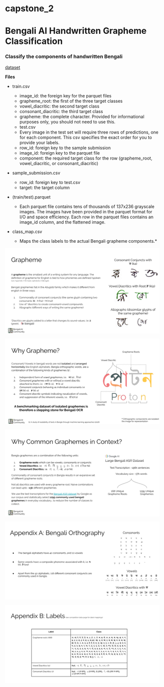 # capstone_2

# Bengali AI Handwritten Grapheme Classification

### Classify the components of handwritten Bengali

[dataset](https://www.kaggle.com/c/bengaliai-cv19)


**Files**

* train.csv

    - image_id: the foreign key for the parquet files
    - grapheme_root: the first of the three target classes
    - vowel_diacritic: the second target class
    - consonant_diacritic: the third target class
    - grapheme: the complete character. Provided for informational purposes only, you should not need to use this.

    * test.csv

    - Every image in the test set will require three rows of predictions, one for each component. 
    This csv specifies the exact order for you to provide your labels. 
    - row_id: foreign key to the sample submission 
    - image_id: foreign key to the parquet file 
    - component: the required target class for the row (grapheme_root, vowel_diacritic, or consonant_diacritic)

* sample_submission.csv

    - row_id: foreign key to test.csv
    - target: the target column

* (train/test).parquet

    - Each parquet file contains tens of thousands of 137x236 grayscale images. The images have been provided in the parquet format for I/O and space efficiency. Each row in the parquet files contains an image_id column, and the flattened image.

* class_map.csv

    - Maps the class labels to the actual Bengali grapheme components.*


<!-- ![Grapheme](img/2.png)
![Why Grapheme?](img/3.png)
![Why Common Graphemes in Contest?](img/4.png)
![Bengali Orthography](img/5.png)
![Labels example](img/6.png) -->

![](https://github.com/bethsung1011/capstone_2/blob/main/img/2%20_.gif)

![](https://github.com/bethsung1011/capstone_2/blob/main/img/3%20_.gif)

![](https://github.com/bethsung1011/capstone_2/blob/main/img/4%20_.gif)

![](https://github.com/bethsung1011/capstone_2/blob/main/img/5%20_.gif)

![](https://github.com/bethsung1011/capstone_2/blob/main/img/6%20_.gif)
